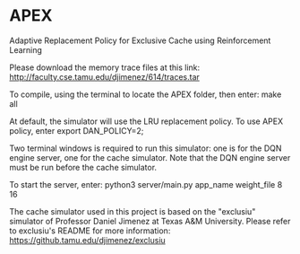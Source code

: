 # APEX
Adaptive Replacement Policy for Exclusive Cache using Reinforcement Learning

Please download the memory trace files at this link: http://faculty.cse.tamu.edu/djimenez/614/traces.tar

To compile, using the terminal to locate the APEX folder, then enter: make all

At default, the simulator will use the LRU replacement policy. To use APEX policy, enter
export DAN_POLICY=2;

Two terminal windows is required to run this simulator: one is for the DQN engine server, one for the cache simulator. Note that the DQN engine server must be run before the cache simulator.

To start the server, enter: python3 server/main.py app_name weight_file 8 16

The cache simulator used in this project is based on the "exclusiu" simulator of Professor Daniel Jimenez at Texas A&M University.
Please refer to exclusiu's README for more information: https://github.tamu.edu/djimenez/exclusiu

